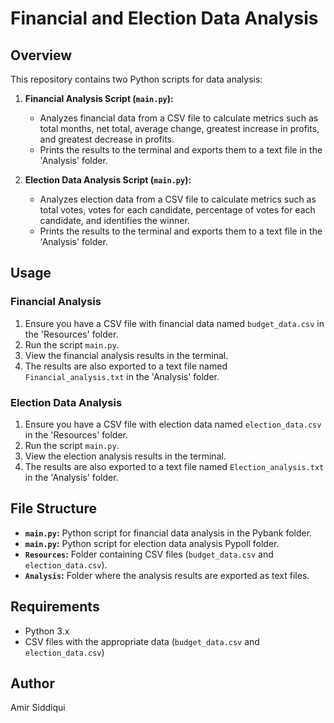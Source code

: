 # Financial and Election Data Analysis

## Overview

This repository contains two Python scripts for data analysis:

1. **Financial Analysis Script (`main.py`):**
   - Analyzes financial data from a CSV file to calculate metrics such as total months, net total, average change, greatest increase in profits, and greatest decrease in profits.
   - Prints the results to the terminal and exports them to a text file in the 'Analysis' folder.

2. **Election Data Analysis Script (`main.py`):**
   - Analyzes election data from a CSV file to calculate metrics such as total votes, votes for each candidate, percentage of votes for each candidate, and identifies the winner.
   - Prints the results to the terminal and exports them to a text file in the 'Analysis' folder.

## Usage

### Financial Analysis

1. Ensure you have a CSV file with financial data named `budget_data.csv` in the 'Resources' folder.
2. Run the script `main.py`.
3. View the financial analysis results in the terminal.
4. The results are also exported to a text file named `Financial_analysis.txt` in the 'Analysis' folder.

### Election Data Analysis

1. Ensure you have a CSV file with election data named `election_data.csv` in the 'Resources' folder.
2. Run the script `main.py`.
3. View the election analysis results in the terminal.
4. The results are also exported to a text file named `Election_analysis.txt` in the 'Analysis' folder.

## File Structure

- **`main.py`:** Python script for financial data analysis in the Pybank folder.
- **`main.py`:** Python script for election data analysis Pypoll folder.
- **`Resources`:** Folder containing CSV files (`budget_data.csv` and `election_data.csv`).
- **`Analysis`:** Folder where the analysis results are exported as text files.

## Requirements

- Python 3.x
- CSV files with the appropriate data (`budget_data.csv` and `election_data.csv`)

## Author

Amir Siddiqui
